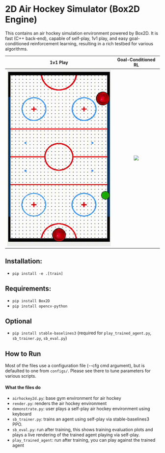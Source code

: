 # 2D Air Hockey Simulator (Box2D Engine)

This contains an air hockey simulation environment powered by Box2D. It is fast (C++ back-end), capable of self-play, 1v1 play, and easy goal-conditioned reinforcement learning, resulting in a rich testbed for various algorithms.


1v1 Play             |  Goal-Conditioned RL
:-------------------------:|:-------------------------:
![](assets/player_vs_ai.gif)  |  ![](assets/goal_conditioned.gif)

## Installation:
- `pip install -e .[train]`

## Requirements:
- `pip install Box2D`
- `pip install opencv-python`

## Optional
- `pip install stable-baselines3` (required for `play_trained_agent.py`, `sb_trainer.py`, `sb_eval.py`)

## How to Run
Most of the files use a configuration file (--cfg cmd argument), but is defaulted to one from `configs/`. Please see there to tune parameters for various scripts.
#### What the files do
- `airhockey2d.py`: base gym environment for air hockey
- `render.py`: renders the air hockey environment
- `demonstrate.py`: user plays a self-play air hockey environment using keyboard
- `sb_trainer.py`: trains an agent using self-play via stable-baselines3 PPO.
- `sb_eval.py`: run after training, this shows training evaluation plots and plays a live rendering of the trained agent playing via self-play.
- `play_trained_agent`: run after training, you can play against the trained agent
